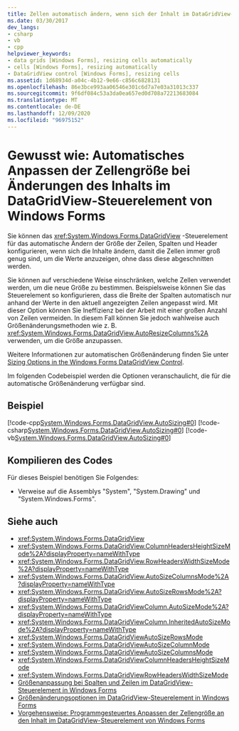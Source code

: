 ```yaml
---
title: Zellen automatisch ändern, wenn sich der Inhalt im DataGridView-Steuerelement ändert
ms.date: 03/30/2017
dev_langs:
- csharp
- vb
- cpp
helpviewer_keywords:
- data grids [Windows Forms], resizing cells automatically
- cells [Windows Forms], resizing automatically
- DataGridView control [Windows Forms], resizing cells
ms.assetid: 1d68934d-a04c-4b12-9e66-c856c6828131
ms.openlocfilehash: 86e3bce993aa06546e301c6d7a7e03a31013c337
ms.sourcegitcommit: 9f6df084c53a3da0ea657ed0d708a72213683084
ms.translationtype: MT
ms.contentlocale: de-DE
ms.lasthandoff: 12/09/2020
ms.locfileid: "96975152"
---
```

# <a name="how-to-automatically-resize-cells-when-content-changes-in-the-windows-forms-datagridview-control"></a>Gewusst wie: Automatisches Anpassen der Zellengröße bei Änderungen des Inhalts im DataGridView-Steuerelement von Windows Forms
Sie können das <xref:System.Windows.Forms.DataGridView> -Steuerelement für das automatische Ändern der Größe der Zeilen, Spalten und Header konfigurieren, wenn sich die Inhalte ändern, damit die Zellen immer groß genug sind, um die Werte anzuzeigen, ohne dass diese abgeschnitten werden.  
  
 Sie können auf verschiedene Weise einschränken, welche Zellen verwendet werden, um die neue Größe zu bestimmen. Beispielsweise können Sie das Steuerelement so konfigurieren, dass die Breite der Spalten automatisch nur anhand der Werte in den aktuell angezeigten Zeilen angepasst wird. Mit dieser Option können Sie Ineffizienz bei der Arbeit mit einer großen Anzahl von Zeilen vermeiden. In diesem Fall können Sie jedoch wahlweise auch Größenänderungsmethoden wie z. B. <xref:System.Windows.Forms.DataGridView.AutoResizeColumns%2A> verwenden, um die Größe anzupassen.  
  
 Weitere Informationen zur automatischen Größenänderung finden Sie unter [Sizing Options in the Windows Forms DataGridView Control](sizing-options-in-the-windows-forms-datagridview-control.md).  
  
 Im folgenden Codebeispiel werden die Optionen veranschaulicht, die für die automatische Größenänderung verfügbar sind.  
  
## <a name="example"></a>Beispiel  
 [!code-cpp[System.Windows.Forms.DataGridView.AutoSizing#0](~/samples/snippets/cpp/VS_Snippets_Winforms/System.Windows.Forms.DataGridView.AutoSizing/CPP/autosizing.cpp#0)]
 [!code-csharp[System.Windows.Forms.DataGridView.AutoSizing#0](~/samples/snippets/csharp/VS_Snippets_Winforms/System.Windows.Forms.DataGridView.AutoSizing/CS/autosizing.cs#0)]
 [!code-vb[System.Windows.Forms.DataGridView.AutoSizing#0](~/samples/snippets/visualbasic/VS_Snippets_Winforms/System.Windows.Forms.DataGridView.AutoSizing/VB/autosizing.vb#0)]  
  
## <a name="compiling-the-code"></a>Kompilieren des Codes  
 Für dieses Beispiel benötigen Sie Folgendes:  
  
- Verweise auf die Assemblys "System", "System.Drawing" und "System.Windows.Forms".  
  
## <a name="see-also"></a>Siehe auch

- <xref:System.Windows.Forms.DataGridView>
- <xref:System.Windows.Forms.DataGridView.ColumnHeadersHeightSizeMode%2A?displayProperty=nameWithType>
- <xref:System.Windows.Forms.DataGridView.RowHeadersWidthSizeMode%2A?displayProperty=nameWithType>
- <xref:System.Windows.Forms.DataGridView.AutoSizeColumnsMode%2A?displayProperty=nameWithType>
- <xref:System.Windows.Forms.DataGridView.AutoSizeRowsMode%2A?displayProperty=nameWithType>
- <xref:System.Windows.Forms.DataGridViewColumn.AutoSizeMode%2A?displayProperty=nameWithType>
- <xref:System.Windows.Forms.DataGridViewColumn.InheritedAutoSizeMode%2A?displayProperty=nameWithType>
- <xref:System.Windows.Forms.DataGridViewAutoSizeRowsMode>
- <xref:System.Windows.Forms.DataGridViewAutoSizeColumnMode>
- <xref:System.Windows.Forms.DataGridViewAutoSizeColumnsMode>
- <xref:System.Windows.Forms.DataGridViewColumnHeadersHeightSizeMode>
- <xref:System.Windows.Forms.DataGridViewRowHeadersWidthSizeMode>
- [Größenanpassung bei Spalten und Zeilen im DataGridView-Steuerelement in Windows Forms](resizing-columns-and-rows-in-the-windows-forms-datagridview-control.md)
- [Größenänderungsoptionen im DataGridView-Steuerelement in Windows Forms](sizing-options-in-the-windows-forms-datagridview-control.md)
- [Vorgehensweise: Programmgesteuertes Anpassen der Zellengröße an den Inhalt im DataGridView-Steuerelement von Windows Forms](programmatically-resize-cells-to-fit-content-in-the-datagrid.md)
